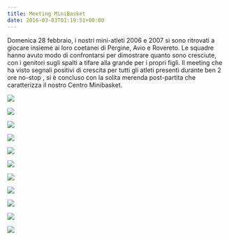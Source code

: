 ```yaml
---
title: Meeting MiniBasket
date: 2016-03-03T01:19:51+00:00
---
```

Domenica 28 febbraio, i nostri mini-atleti 2006 e 2007 si sono ritrovati a giocare insieme ai loro coetanei di Pergine, Avio e Rovereto. Le squadre hanno avuto modo di confrontarsi per dimostrare quanto sono cresciute, con i genitori sugli spalti a tifare alla grande per i propri figli. Il meeting che ha visto segnali positivi di crescita per tutti gli atleti presenti durante ben 2 ore no-stop , si è concluso con la solita merenda post-partita che caratterizza il nostro Centro Minibasket.

[![](http://localhost:8080/wp-content/uploads/2016/03/CIMG8208-e1456992133821-150x150.jpg)](http://localhost:8080/wp-content/uploads/2016/03/CIMG8208-e1456992133821.jpg)

[![](http://localhost:8080/wp-content/uploads/2016/03/CIMG8209-e1456992110197-150x150.jpg)](http://localhost:8080/wp-content/uploads/2016/03/CIMG8209-e1456992110197.jpg)

[![](http://localhost:8080/wp-content/uploads/2016/03/CIMG8211-e1456992093172-150x150.jpg)](http://localhost:8080/wp-content/uploads/2016/03/CIMG8211-e1456992093172.jpg)

  

[![](http://localhost:8080/wp-content/uploads/2016/03/CIMG8214-e1456992080707-150x150.jpg)](http://localhost:8080/wp-content/uploads/2016/03/CIMG8214-e1456992080707.jpg)

[![](http://localhost:8080/wp-content/uploads/2016/03/CIMG8216-e1456992065926-150x150.jpg)](http://localhost:8080/wp-content/uploads/2016/03/CIMG8216-e1456992065926.jpg)

[![](http://localhost:8080/wp-content/uploads/2016/03/CIMG8220-e1456992050516-150x150.jpg)](http://localhost:8080/wp-content/uploads/2016/03/CIMG8220-e1456992050516.jpg)

  

[![](http://localhost:8080/wp-content/uploads/2016/03/CIMG8222-e1456992030449-150x150.jpg)](http://localhost:8080/wp-content/uploads/2016/03/CIMG8222-e1456992030449.jpg)

[![](http://localhost:8080/wp-content/uploads/2016/03/CIMG8224-e1456991966296-150x150.jpg)](http://localhost:8080/wp-content/uploads/2016/03/CIMG8224-e1456991966296.jpg)

[![](http://localhost:8080/wp-content/uploads/2016/03/CIMG8229-e1456991929368-150x150.jpg)](http://localhost:8080/wp-content/uploads/2016/03/CIMG8229-e1456991929368.jpg)

  

[![](http://localhost:8080/wp-content/uploads/2016/03/CIMG8230-1-e1456991910912-150x150.jpg)](http://localhost:8080/wp-content/uploads/2016/03/CIMG8230-1-e1456991910912.jpg)

[![](http://localhost:8080/wp-content/uploads/2016/03/CIMG8232-e1456991872386-150x150.jpg)](http://localhost:8080/wp-content/uploads/2016/03/CIMG8232-e1456991872386.jpg)
